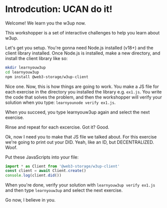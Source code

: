 # Introdcution: UCAN do it!

Welcome! We learn you the w3up now.

This workshopper is a set of interactive challenges to help you learn about
w3up.

Let's get you setup. You're gonna need Node.js installed (v18+) and the client
library installed. Once Node.js is installed, make a new directory, and install
the client library like so:

```sh
mkdir learnyouw3up
cd learnyouw3up
npm install @web3-storage/w3up-client
```

Nice one. Now, this is how things are going to work. You make a JS file for
each exercise in the directory you installed the library e.g. `ex1.js`.
You write the code that solves the problem, and then the workshopper will
verify your solution when you type: `learnyounode verify ex1.js`.

When you succeed, you type learnyouw3up again and select the next exercise.

Rinse and repeat for each excercise. Got it? Good.

Ok, now I need you to make that JS file we talked about. For this exercise
we're going to print out your DID. Yeah, like an ID, but DECENTRALIZED. Woof.

Put these JavaScripts into your file:

```js
import * as Client from '@web3-storage/w3up-client'
const client = await Client.create()
console.log(client.did())
```

When you're done, verify your solution with `learnyouw3up verify ex1.js`
and then type `learnyouw3up` and select the next exercise.

Go now, I believe in you.
